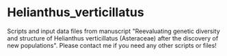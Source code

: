 # Helianthus_verticillatus
Scripts and input data files from manuscript "Reevaluating genetic diversity and structure of Helianthus verticillatus (Asteraceae) after the discovery of new populations". Please contact me if you need any other scripts or files!
